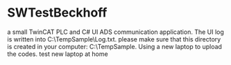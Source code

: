 # SWTestBeckhoff
a small TwinCAT PLC and C# UI ADS communication application.
The UI log is written into C:\TempSample\Log.txt.
please make sure that this directory is created in your computer: C:\TempSample.
Using a new laptop to upload the codes.
test new laptop at home
